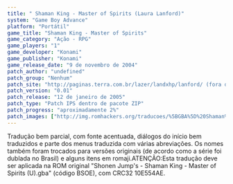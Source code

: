 ```yaml
---
title: " Shaman King - Master of Spirits (Laura Lanford)"
system: "Game Boy Advance"
platform: "Portátil"
game_title: "Shaman King - Master of Spirits"
game_category: "Ação - RPG"
game_players: "1"
game_developer: "Konami"
game_publisher: "Konami"
game_release_date: "9 de novembro de 2004"
patch_author: "undefined"
patch_group: "Nenhum"
patch_site: "http://paginas.terra.com.br/lazer/landxhp/lanford/ (fora do ar)"
patch_version: "0.01"
patch_release: "12 de janeiro de 2005"
patch_type: "Patch IPS dentro de pacote ZIP"
patch_progress: "aproximadamente 2%"
patch_images: ["http://img.romhackers.org/traducoes/%5BGBA%5D%20Shaman%20King%20-%20Master%20of%20Spirits%20-%20Laura%20Lanford%20-%201.png","http://img.romhackers.org/traducoes/%5BGBA%5D%20Shaman%20King%20-%20Master%20of%20Spirits%20-%20Laura%20Lanford%20-%202.png","http://img.romhackers.org/traducoes/%5BGBA%5D%20Shaman%20King%20-%20Master%20of%20Spirits%20-%20Laura%20Lanford%20-%203.png"]
---
```

Tradução bem parcial, com fonte acentuada, diálogos do início bem traduzidos e parte dos menus traduzida com várias abreviações. Os nomes também foram trocados para versões originais (de acordo como a série foi dublada no Brasil) e alguns itens em romaji.ATENÇÃO:Esta tradução deve ser aplicada na ROM original "Shonen Jump's - Shaman King - Master of Spirits (U).gba" (código BSOE), com CRC32 10E554AE.